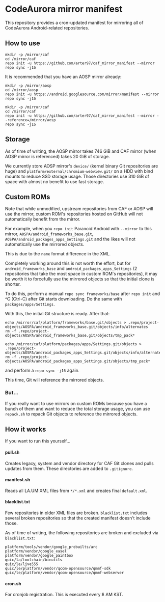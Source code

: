 # CodeAurora mirror manifest

This repository provides a cron-updated manifest for mirroring all of CodeAurora Android-related repositories.

## How to use

```
mkdir -p /mirror/caf
cd /mirror/caf
repo init -u https://github.com/arter97/caf_mirror_manifest --mirror
repo sync -j16
```

It is recommended that you have an AOSP mirror already:
```
mkdir -p /mirror/aosp
cd /mirror/aosp
repo init -u https://android.googlesource.com/mirror/manifest --mirror
repo sync -j16

mkdir -p /mirror/caf
cd /mirror/caf
repo init -u https://github.com/arter97/caf_mirror_manifest --mirror --reference=/mirror/aosp
repo sync -j16
```

## Storage

As of time of writing, the AOSP mirror takes 746 GiB and CAF mirror (when AOSP mirror is referenced) takes 20 GiB of storage.

We currently store AOSP mirror's `device/` (kernel binary Git repositories are huge) and
`platform/external/chromium-webview.git/` on a HDD with bind mounts to reduce SSD storage usage.
Those directories use 310 GiB of space with almost no benefit to use fast storage.

## Custom ROMs

Note that while unmodified, upstream repositories from CAF or AOSP will use the mirror,
custom ROM's repositories hosted on GitHub will not automatically benefit from the mirror.

For example, when you `repo init` Paranoid Android with `--mirror` to this mirror,
`AOSPA/android_frameworks_base.git`, `AOSPA/android_packages_apps_Settings.git` and the likes will not
automatically use the mirrored objects.

This is due to the `name` format difference in the XML.

Completely working around this is not worth the effort, but for `android_frameworks_base` and
`android_packages_apps_Settings` (2 repositories that take the most space in custom ROM's repositories),
it may be worth it to forcefully use the mirrored objects so that the initial clone is shorter.

To do this, perform a manual `repo sync frameworks/base` after `repo init` and ^C (Ctrl-C) after Git starts downloading.
Do the same with `packages/apps/Settings`.

With this, the initial Git structure is ready.
After that:
```
echo /mirror/caf/platform/frameworks/base.git/objects > .repo/project-objects/AOSPA/android_frameworks_base.git/objects/info/alternates
rm -f .repo/project-objects/AOSPA/android_frameworks_base.git/objects/tmp_pack*

echo /mirror/caf/platform/packages/apps/Settings.git/objects > .repo/project-objects/AOSPA/android_packages_apps_Settings.git/objects/info/alternates
rm -f .repo/project-objects/AOSPA/android_packages_apps_Settings.git/objects/tmp_pack*
```
and perform a `repo sync -j16` again.

This time, Git will reference the mirrored objects.

### But...

If you really want to use mirrors on custom ROMs because you have a bunch of them and want to reduce the total storage usage,
you can use `repack.sh` to repack Git objects to reference the mirrored objects.

## How it works

If you want to run this yourself...

#### pull.sh

Creates legacy, system and vendor directory for CAF Git clones and pulls updates from them.
These directories are added to `.gitignore`.

#### manifest.sh

Reads all LA.UM XML files from `*/*.xml` and creates final `default.xml`.

#### blacklist.txt

Few repositories in older XML files are broken.
`blacklist.txt` includes several broken repositories so that the created manifest doesn't include those.

As of time of writing, the following repositories are broken and excluded via `blacklist.txt`:
```
platform/tools/vendor/google_prebuilts/arc
platform/vendor/google_easel
platform/vendor/google_paintbox
quic/la/toolchain/binutils
quic/le/live555
quic/le/platform/vendor/qcom-opensource/qmmf-sdk
quic/le/platform/vendor/qcom-opensource/qmmf-webserver
```

#### cron.sh

For cronjob registration. This is executed every 8 AM KST.
